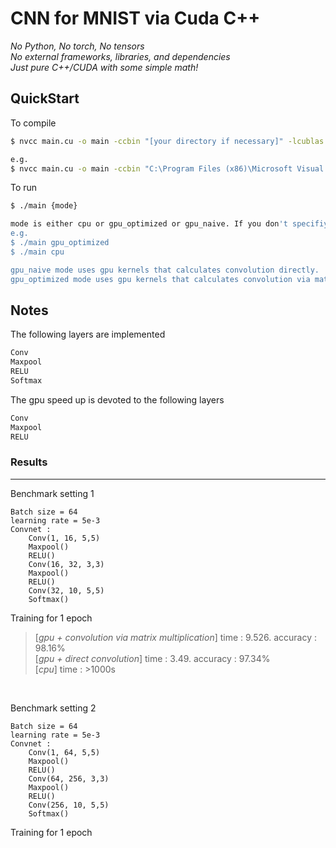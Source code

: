 # CNN for MNIST via Cuda C++

_No Python, No torch, No tensors_  
_No external frameworks, libraries, and dependencies_  
_Just pure C++/CUDA with some simple math!_

## QuickStart
To compile
```bash
$ nvcc main.cu -o main -ccbin "[your directory if necessary]" -lcublas

e.g.
$ nvcc main.cu -o main -ccbin "C:\Program Files (x86)\Microsoft Visual Studio\2019\Community\VC\Tools\MSVC\14.29.30133\bin\Hostx64\x64" -lcublas
```
To run
```bash
$ ./main {mode}

mode is either cpu or gpu_optimized or gpu_naive. If you don't specifiy mode, gpu_optimized is selected as default.
e.g.  
$ ./main gpu_optimized
$ ./main cpu  

gpu_naive mode uses gpu kernels that calculates convolution directly.
gpu_optimized mode uses gpu kernels that calculates convolution via matrix multiplication
```

## Notes
The following layers are implemented
```bash
Conv 
Maxpool 
RELU 
Softmax
```
The gpu speed up is devoted to the following layers
```bash
Conv
Maxpool
RELU
```

### Results
---
Benchmark setting 1
```
Batch size = 64
learning rate = 5e-3
Convnet : 
    Conv(1, 16, 5,5)
    Maxpool()
    RELU()
    Conv(16, 32, 3,3)
    Maxpool()
    RELU()
    Conv(32, 10, 5,5)
    Softmax()
```
Training for 1 epoch
> [_gpu + convolution via matrix multiplication_]  time : 9.526.  accuracy : 98.16%  
> [_gpu + direct convolution_]  time : 3.49.  accuracy : 97.34%  
> [_cpu_]  time : >1000s
<br>

Benchmark setting 2
```
Batch size = 64
learning rate = 5e-3
Convnet : 
    Conv(1, 64, 5,5)
    Maxpool()
    RELU()
    Conv(64, 256, 3,3)
    Maxpool()
    RELU()
    Conv(256, 10, 5,5)
    Softmax()
```
Training for 1 epoch
